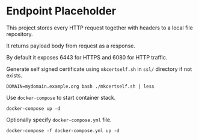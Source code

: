 Endpoint Placeholder
====================

This project stores every HTTP request together with headers to a local file repository.

It returns payload body from request as a response.

By default it exposes 6443 for HTTPS and 6080 for HTTP traffic.

Generate self signed certificate using ``mkcertself.sh`` in ``ssl/`` directory if not exists.

```
DOMAIN=mydomain.example.org bash ./mkcertself.sh | less
```

Use ``docker-compose`` to start container stack.

```
docker-compose up -d
```

Optionally specify ``docker-compose.yml`` file.

```
docker-compose -f docker-compose.yml up -d
```
